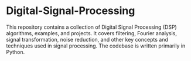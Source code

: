 # Digital-Signal-Processing
This repository contains a collection of Digital Signal Processing (DSP) algorithms, examples, and projects. It covers filtering, Fourier analysis, signal transformation, noise reduction, and other key concepts and techniques used in signal processing. The codebase is written primarily in Python.
